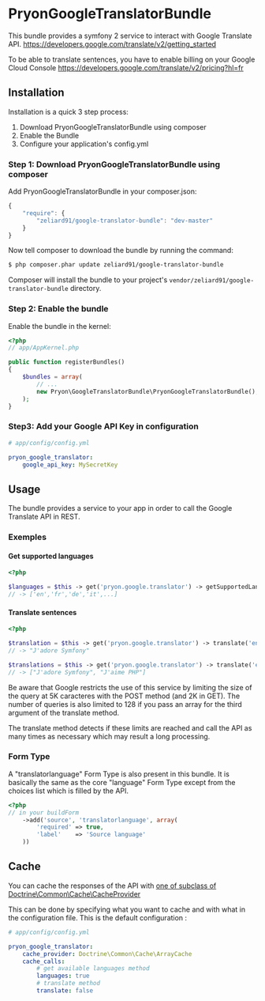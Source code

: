 PryonGoogleTranslatorBundle
======================

This bundle provides a symfony 2 service to interact with Google Translate API.
https://developers.google.com/translate/v2/getting_started

To be able to translate sentences, you have to enable billing on your Google 
Cloud Console https://developers.google.com/translate/v2/pricing?hl=fr

## Installation

Installation is a quick 3 step process:

1. Download PryonGoogleTranslatorBundle using composer
2. Enable the Bundle
3. Configure your application's config.yml

### Step 1: Download PryonGoogleTranslatorBundle using composer

Add PryonGoogleTranslatorBundle in your composer.json:

```js
{
    "require": {
        "zeliard91/google-translator-bundle": "dev-master"
    }
}
```

Now tell composer to download the bundle by running the command:

``` bash
$ php composer.phar update zeliard91/google-translator-bundle
```

Composer will install the bundle to your project's `vendor/zeliard91/google-translator-bundle` directory.

### Step 2: Enable the bundle

Enable the bundle in the kernel:

``` php
<?php
// app/AppKernel.php

public function registerBundles()
{
    $bundles = array(
        // ...
        new Pryon\GoogleTranslatorBundle\PryonGoogleTranslatorBundle(),
    );
}
```

### Step3: Add your Google API Key in configuration

``` yaml
# app/config/config.yml

pryon_google_translator:
    google_api_key: MySecretKey
```

## Usage

The bundle provides a service to your app in order to call the Google Translate 
API in REST.

### Exemples

#### Get supported languages

``` php
<?php

$languages = $this -> get('pryon.google.translator') -> getSupportedLanguages();
// -> ['en','fr','de','it',...]
```

#### Translate sentences
``` php
<?php

$translation = $this -> get('pryon.google.translator') -> translate('en','fr','I love Symfony');
// -> "J'adore Symfony"

$translations = $this -> get('pryon.google.translator') -> translate('en','fr', array('I love Symfony', 'I like PHP'));
// -> ["J'adore Symfony", "J'aime PHP"]
```

Be aware that Google restricts the use of this service by limiting the size of the query 
at 5K caracteres with the POST method (and 2K in GET).
The number of queries is also limited to 128 if you pass an array for the third argument of the translate method.

The translate method detects if these limits are reached and call the API as many times 
as necessary which may result a long processing.


### Form Type

A "translatorlanguage" Form Type is also present in this bundle.
It is basically the same as the core "language" Form Type except from the choices list which is filled by the API.

``` php
<?php
// in your buildForm
    ->add('source', 'translatorlanguage', array(
        'required' => true,
        'label'    => 'Source language'
    ))
```

## Cache

You can cache the responses of the API with [one of subclass of Doctrine\Common\Cache\CacheProvider](https://github.com/doctrine/cache/tree/master/lib/Doctrine/Common/Cache)

This can be done by specifying what you want to cache and with what in the configuration file.
This is the default configuration :

``` yaml
# app/config/config.yml

pryon_google_translator:
    cache_provider: Doctrine\Common\Cache\ArrayCache
    cache_calls:
        # get available languages method
        languages: true
        # translate method
        translate: false
```

